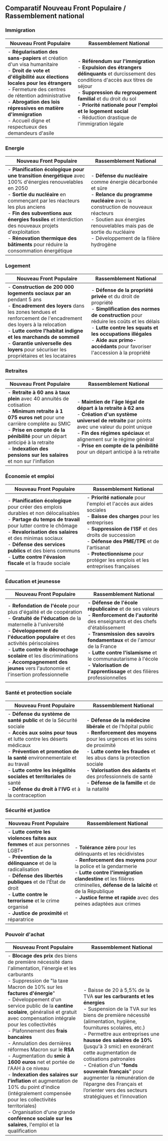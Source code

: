 ## Comparatif  Nouveau Front Populaire / Rassemblement national

### Immigration
| Nouveau Front Populaire | Rassemblement National |
| --- | --- |
| - **Régularisation des sans-papiers** et création d'un visa humanitaire<br>- **Droit de vote et d'éligibilité aux élections locales pour les étrangers**<br>- Fermeture des centres de rétention administrative<br>- **Abrogation des lois répressives en matière d'immigration**<br>- Accueil digne et respectueux des demandeurs d'asile | - **Référendum sur l'immigration**<br>- **Expulsion des étrangers délinquants** et durcissement des conditions d'accès aux titres de séjour<br>- **Suppression du regroupement familial** et du droit du sol<br>- **Priorité nationale pour l'emploi et le logement social**<br>- Réduction drastique de l'immigration légale |

### Energie
| Nouveau Front Populaire | Rassemblement National |
| --- | --- |
| - **Planification écologique pour une transition énergétique** avec 100% d'énergies renouvelables en 2050<br>- **Sortie du nucléaire** en commençant par les réacteurs les plus anciens<br>- **Fin des subventions aux énergies fossiles** et interdiction des nouveaux projets d'exploitation<br>- **Rénovation thermique des bâtiments** pour réduire la consommation énergétique | - **Défense du nucléaire** comme énergie décarbonée et sûre<br>- **Relance du programme nucléaire** avec la construction de nouveaux réacteurs<br>- Soutien aux énergies renouvelables mais pas de sortie du nucléaire<br>- Développement de la filière hydrogène |

### Logement
| Nouveau Front Populaire | Rassemblement National |
| --- | --- |
| - **Construction de 200 000 logements sociaux par an** pendant 5 ans<br>- **Encadrement des loyers** dans les zones tendues et renforcement de l'encadrement des loyers à la relocation<br>- **Lutte contre l'habitat indigne et les marchands de sommeil**<br>- **Garantie universelle des loyers** pour sécuriser les propriétaires et les locataires | - **Défense de la propriété privée** et du droit de propriété<br>- **Simplification des normes de construction** pour réduire les coûts et les délais<br>- **Lutte contre les squats et les occupations illégales**<br>- **Aide aux primo-accédants** pour favoriser l'accession à la propriété |

### Retraites
| Nouveau Front Populaire | Rassemblement National |
| --- | --- |
| - **Retraite à 60 ans à taux plein** avec 40 annuités de cotisation<br>- **Minimum retraite à 1 075 euros net** pour une carrière complète au SMIC<br>- **Prise en compte de la pénibilité** pour un départ anticipé à la retraite<br>- **Indexation des pensions sur les salaires** et non sur l'inflation | - **Maintien de l'âge légal de départ à la retraite à 62 ans**<br>- **Création d'un système universel de retraite** par points avec une valeur du point unique<br>- **Fin des régimes spéciaux** et alignement sur le régime général<br>- **Prise en compte de la pénibilité** pour un départ anticipé à la retraite |

### Économie et emploi
| Nouveau Front Populaire | Rassemblement National |
| --- | --- |
| - **Planification écologique** pour créer des emplois durables et non délocalisables<br>-  **Partage du temps de travail** pour lutter contre le chômage<br>-  **Revalorisation des salaires** et des minimas sociaux<br>-  **Défense des services publics** et des biens communs<br>-  **Lutte contre l'évasion fiscale** et la fraude sociale | - **Priorité nationale** pour l'emploi et l'accès aux aides sociales<br>-  **Baisse des charges** pour les entreprises<br>-  **Suppression de l'ISF** et des droits de succession<br>-  **Défense des PME/TPE** et de l'artisanat<br>-  **Protectionnisme** pour protéger les emplois et les entreprises françaises |

### Éducation et jeunesse
| Nouveau Front Populaire | Rassemblement National |
| --- | --- |
| - **Refondation de l'école** pour plus d'égalité et de coopération<br>-  **Gratuité de l'éducation** de la maternelle à l'université<br>-  **Développement de l'éducation populaire** et des activités périscolaires<br>-  **Lutte contre le décrochage scolaire** et les discriminations<br>-  **Accompagnement des jeunes** vers l'autonomie et l'insertion professionnelle | - **Défense de l'école républicaine** et de ses valeurs<br>-  **Renforcement de l'autorité** des enseignants et des chefs d'établissement<br>-  **Transmission des savoirs fondamentaux** et de l'amour de la France<br>-  **Lutte contre l'islamisme** et le communautarisme à l'école<br>-  **Valorisation de l'apprentissage** et des filières professionnelles |

### Santé et protection sociale
| Nouveau Front Populaire | Rassemblement National |
| --- | --- |
| - **Défense du système de santé public** et de la Sécurité sociale<br>-  **Accès aux soins pour tous** et lutte contre les déserts médicaux<br>-  **Prévention et promotion de la santé** environnementale et au travail<br>-  **Lutte contre les inégalités sociales et territoriales** de santé<br>-  **Défense du droit à l'IVG** et à la contraception | - **Défense de la médecine libérale** et de l'hôpital public<br>-  **Renforcement des moyens** pour les urgences et les soins de proximité<br>-  **Lutte contre les fraudes** et les abus dans la protection sociale<br>-  **Valorisation des aidants** et des professionnels de santé<br>-  **Défense de la famille** et de la natalité |

### Sécurité et justice
| Nouveau Front Populaire | Rassemblement National |
| --- | --- |
| - **Lutte contre les violences faites aux femmes** et aux personnes LGBT+<br>-  **Prévention de la délinquance** et de la radicalisation<br>-  **Défense des libertés publiques** et de l'État de droit<br>-  **Lutte contre le terrorisme** et le crime organisé<br>-  **Justice de proximité** et réparatrice | - **Tolérance zéro** pour les délinquants et les récidivistes<br>-  **Renforcement des moyens** pour la police et la gendarmerie<br>-  **Lutte contre l'immigration clandestine** et les filières criminelles, **défense de la laïcité** et de la République<br>-  **Justice ferme et rapide** avec des peines adaptées aux crimes |

### Pouvoir d'achat
| Nouveau Front Populaire | Rassemblement National |
| --- | --- |
| - **Blocage des prix** des biens de première nécessité dans l'alimentation, l'énergie et les carburants<br>- Suppression de "la taxe Macron de 10% sur les **factures d'énergie**"<br>- Développement d'un service public de la **cantine scolaire**, généralisé et gratuit avec compensation intégrale pour les collectivités<br>- Plafonnement des **frais bancaires**<br>- Annulation des dernières réformes Macron sur le **RSA**<br> - Augmentation du **smic à 1600 euros** net et portée de l'AAH à ce niveau<br>- **Indexation des salaires sur l'inflation** et augmentation de 10% du point d'indice (intégralement compensée pour les collectivités territoriales)<br>- Organisation d'une grande **conférence sociale sur les salaires**, l'emploi et la qualification<br> | - Baisse de 20 à 5,5% de la TVA **sur les carburants et les énergies**<br>- Suspension de la TVA sur les biens de première nécessité (alimentation, hygiène, fournitures scolaires, etc.)<br>- Permettre aux entreprises une **hausse des salaires de 10%** (jusqu'à 3 smic) en exonérant cette augmentation de cotisations patronales<br>- Création d'un "**fonds souverain français**" pour augmenter la rémunération de l’épargne des Français et l’orienter vers des secteurs stratégiques et l’innovation<br> 
